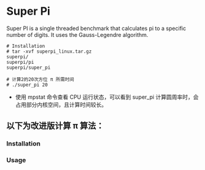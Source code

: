 # Super Pi
Super PI is a single threaded benchmark that calculates pi to a specific number of digits. It uses the Gauss-Legendre algorithm.
```
# Installation
# tar -xvf superpi_linux.tar.gz
superpi/
superpi/pi
superpi/super_pi

# 计算2的20次方位 π 所需时间
# ./super_pi 20
```
- 使用 mpstat 命令查看 CPU 运行状态，可以看到 super_pi 计算圆周率时，会占用部分内核空间，且计算时间较长。   
## 以下为改进版计算 π 算法：

### Installation
### Usage